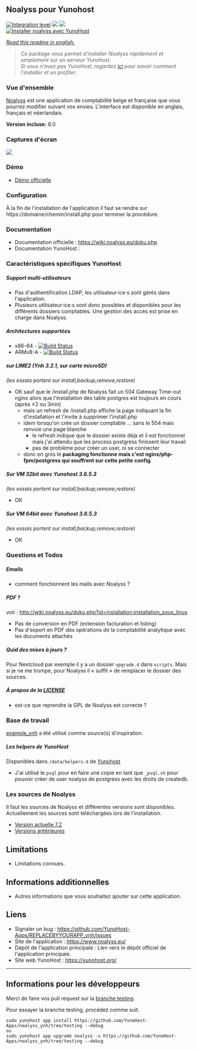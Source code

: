 ## Noalyss pour Yunohost

[![Integration level](https://dash.yunohost.org/integration/noalyss.svg)](https://dash.yunohost.org/appci/app/noalyss) ![](https://ci-apps.yunohost.org/ci/badges/noalyss.status.svg) ![](https://ci-apps.yunohost.org/ci/badges/noalyss.maintain.svg)  
[![Installer noalyss avec YunoHost](https://install-app.yunohost.org/install-with-yunohost.png)](https://install-app.yunohost.org/?app=noalyss)

*[Read this readme in english.](./README.md)*

> *Ce package vous permet d'installer Noalyss rapidement et simplement sur un serveur Yunohost.  
Si vous n'avez pas YunoHost, regardez [ici](https://yunohost.org/#/install) pour savoir comment l'installer et en profiter.*

### Vue d'ensemble

[Noalyss](http://noalyss.eu) est une application de comptabilité belge et française que vous pourrez modifier suivant vos envies. L'interface est disponible en anglais, français et néerlandais.

**Version incluse:** 8.0

### Captures d'écran

![](https://framalibre.org/sites/default/files/S%C3%A9lection_099_0.png)

### Démo

* [Démo officielle](http://demo.noalyss.eu/index.php)

### Configuration

À la fin de l'installation de l'application il faut se rendre sur https://domaine/chemin/install.php pour terminer la procédure.

### Documentation

 * Documentation officielle : https://wiki.noalyss.eu/doku.php
 * Documentation YunoHost :

### Caractéristiques spécifiques YunoHost

##### Support multi-utilisateurs

* Pas d'authentification LDAP, les utilisateur·ice·s sont gérés dans l'application.
* Plusieurs utilisateur·ice·s sont donc possibles et disponibles pour les différents dossiers comptables.  Une gestion des accès est prise en charge dans Noalyss.

##### Architectures supportées

* x86-64 - [![Build Status](https://ci-apps.yunohost.org/ci/logs/noalyss%20%28Community%29.svg)](https://ci-apps.yunohost.org/ci/apps/noalyss/)
* ARMv8-A - [![Build Status](https://ci-apps-arm.yunohost.org/ci/logs/noalyss%20%28Community%29.svg)](https://ci-apps-arm.yunohost.org/ci/apps/noalyss/)

##### sur LIME2 (Ynh 3.2.1, sur carte microSD)
_(les essais portent sur install,backup,remove,restore)_

- OK sauf que le /install.php de Noalyss fait un 504 Gateway Time-out nginx alors que l'installation des table postgres est toujours en cours (après ±2 ou 3min)
  - mais un refresh de /install.php affiche la page indiquant la fin d'installation et l'invite à supprimer l'install.php
  - idem lorsqu'on crée un dossier comptable … sans le 504 mais renvoie une page blanche
    - le refresh indique que le dossier existe déjà et il est fonctionnel mais j'ai attendu que les process postgress finissent leur travail
    - pas de problème pour créer un user, ni se connecter
  - donc en gros le **packaging fonctionne mais c'est nginx/php-fpm/postgress qui souffrent sur cette petite config**.

##### Sur VM 32bit avec Yunohost 3.6.5.3
_(les essais portent sur install,backup,remove,restore)_

- OK

##### Sur VM 64bit avec Yunohost 3.6.5.3
_(les essais portent sur install,backup,remove,restore)_

- OK

### Questions et Todos

##### Emails

- comment fonctionnent les mails avec Noalyss ?

##### PDF ?
voir : http://wiki.noalyss.eu/doku.php?id=installation:installation_sous_linux
- Pas de conversion en PDF (extension facturation et listing)
- Pas d'export en PDF des opérations de la comptabilité analytique avec les documents attachés

##### Quid des mises à jours ?

Pour Nextcloud par exemple il y a un dossier `upgrade.d` dans `scripts`.  Mais si je ne me trompe, pour Noalyss il « suffit » de remplacer le dossier des sources.

##### À propos de la [LICENSE](./LICENSE)

- est-ce que reprendre la GPL de Noalyss est correcte ?

### Base de travail

[example_ynh](https://github.com/YunoHost/example_ynh) a été utilisé comme source(s) d'inspiration.

##### Les helpers de YunoHost

Disponibles dans `/data/helpers.d` de [Yunohost](https://github.com/YunoHost/yunohost/)

- J'ai utilisé le `psql` pour en faire une copie en tant que `_psql.sh` pour pouvoir créer de user noalyss de postgress avec les droits de createdb.

### Les sources de Noalyss

Il faut les sources de Noalyss et différentes versions sont disponibles. Actuellement les sources sont téléchargées lors de l'installation.

- [Version actuelle 7.2](http://download.noalyss.eu/derniere-version/)
- [Versions antérieures](http://download.noalyss.eu/noalyss-package/)

## Limitations

* Limitations connues.

## Informations additionnelles

* Autres informations que vous souhaitez ajouter sur cette application.

## Liens

 * Signaler un bug : https://github.com/YunoHost-Apps/REPLACEBYYOURAPP_ynh/issues
 * Site de l'application : https://www.noalyss.eu/
 * Dépôt de l'application principale : Lien vers le dépôt officiel de l'application principale.
 * Site web YunoHost : https://yunohost.org/

---

## Informations pour les développeurs

Merci de faire vos pull request sur la [branche testing](https://github.com/YunoHost-Apps/noalyss_ynh/tree/testing).

Pour essayer la branche testing, procédez comme suit.
```
sudo yunohost app install https://github.com/YunoHost-Apps/noalyss_ynh/tree/testing --debug
ou
sudo yunohost app upgrade noalyss -u https://github.com/YunoHost-Apps/noalyss_ynh/tree/testing --debug
```
